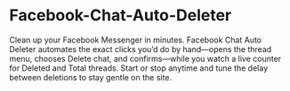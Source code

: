 # Facebook-Chat-Auto-Deleter
Clean up your Facebook Messenger in minutes. Facebook Chat Auto Deleter automates the exact clicks you’d do by hand—opens the thread menu, chooses Delete chat, and confirms—while you watch a live counter for Deleted and Total threads. Start or stop anytime and tune the delay between deletions to stay gentle on the site.
